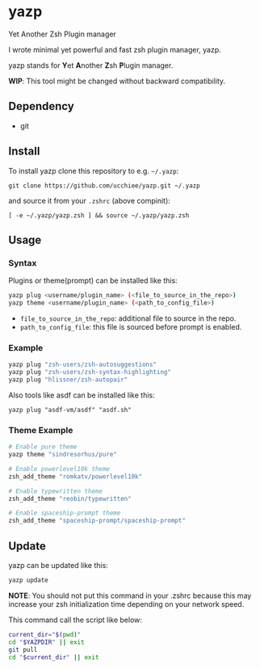 # yazp

Yet Another Zsh Plugin manager

I wrote minimal yet powerful and fast zsh plugin manager, yazp.

yazp stands for **Y**et **A**nother **Z**sh **P**lugin manager.

**WIP**: This tool might be changed without backward compatibility.

## Dependency

- git

## Install

To install yazp clone this repository to e.g. `~/.yazp`:

```
git clone https://github.com/ucchiee/yazp.git ~/.yazp
```

and source it from your `.zshrc` (above compinit):

```
[ -e ~/.yazp/yazp.zsh ] && source ~/.yazp/yazp.zsh
```

## Usage

### Syntax

Plugins or theme(prompt) can be installed like this:

```sh
yazp plug <username/plugin_name> (<file_to_source_in_the_repo>)
yazp theme <username/plugin_name> (<path_to_config_file>)
```

- `file_to_source_in_the_repo`: additional file to source in the repo.
- `path_to_config_file`: this file is sourced before prompt is enabled.

### Example

```sh
yazp plug "zsh-users/zsh-autosuggestions"
yazp plug "zsh-users/zsh-syntax-highlighting"
yazp plug "hlissner/zsh-autopair"
```

Also tools like asdf can be installed like this:

```
yazp plug "asdf-vm/asdf" "asdf.sh"
```

### Theme Example

```sh
# Enable pure theme
yazp theme "sindresorhus/pure"

# Enable powerlevel10k theme
zsh_add_theme "romkatv/powerlevel10k"

# Enable typewritten theme
zsh_add_theme "reobin/typewritten"

# Enable spaceship-prompt theme
zsh_add_theme "spaceship-prompt/spaceship-prompt"
```

## Update

yazp can be updated like this:

```sh
yazp update
```

**NOTE**: You should not put this command in your .zshrc because this may increase your zsh initialization time depending on your network speed.

This command call the script like below:

```sh
current_dir="$(pwd)"
cd "$YAZPDIR" || exit
git pull
cd "$current_dir" || exit
```
